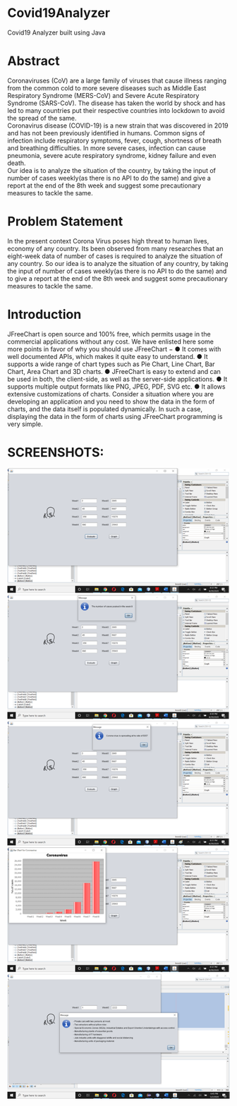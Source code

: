 # Covid19Analyzer
Covid19 Analyzer built using Java

# Abstract
Coronaviruses (CoV) are a large family of viruses that cause illness ranging from the common cold to more severe diseases such as Middle East Respiratory Syndrome (MERS-CoV) and Severe Acute Respiratory Syndrome (SARS-CoV). The disease has taken the world by shock and has led to many countries put their respective countries into lockdown to avoid the spread of the same. <br />
Coronavirus disease (COVID-19) is a new strain that was discovered in 2019 and has not been previously identified in humans.
Common signs of infection include respiratory symptoms, fever, cough, shortness of breath and breathing difficulties. In more severe cases, infection can cause pneumonia, severe acute respiratory syndrome, kidney failure and even death. <br />
Our idea is to analyze the situation of the country, by taking the input of number of cases weekly(as there is no API to do the same) and give a report at the end of the 8th week and suggest some precautionary measures to tackle the same.

# Problem Statement
In the present context Corona Virus poses high threat to human lives, economy of any country. Its been observed from many researches that an eight-week data of number of cases is required to analyze the situation of any country. So our idea is to analyze the situation of any country, by taking the input of number of cases weekly(as there is no API to do the same) and to give a report at the end of the 8th week and suggest some precautionary measures to tackle the same.

# Introduction
JFreeChart is open source and 100% free, which permits usage in the commercial applications without any cost. We have enlisted here some more points in favor of why you should use JFreeChart −
●	It comes with well documented APIs, which makes it quite easy to understand.
●	It supports a wide range of chart types such as Pie Chart, Line Chart, Bar Chart, Area Chart and 3D charts.
●	JFreeChart is easy to extend and can be used in both, the client-side, as well as the server-side applications.
●	It supports multiple output formats like PNG, JPEG, PDF, SVG etc.
●	It allows extensive customizations of charts.
Consider a situation where you are developing an application and you need to show the data in the form of charts, and the data itself is populated dynamically. In such a case, displaying the data in the form of charts using JFreeChart programming is very simple.


# SCREENSHOTS:
![](screenshots/1.png)
![](screenshots/2.png)
![](screenshots/3.png)
![](screenshots/4.png)
![](screenshots/5.png)
